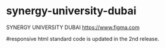 # synergy-university-dubai
SYNERGY UNIVERSITY DUBAI  https://www.figma.com

#responsive html standard code is updated in the 2nd release.

